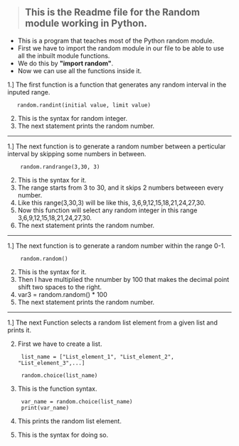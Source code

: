 > ## This is the Readme file for the Random module working in Python.

- This is a program that teaches most of the Python random module.
- First we have to import the random module in our file to be able to use all the inbuilt module functions.
- We do this by **"import random"**.
- Now we can use all the functions inside it.

1.] The first function is a function that generates any random interval in the inputed range.

	   random.randint(initial value, limit value)

2. This is the syntax for random integer.
3. The next statement prints the random number.

----

1.] The next function is to generate a random number between a perticular interval by skipping some numbers in between.
		
		random.randrange(3,30, 3)
2. This is the syntax for it.
3. The range starts from 3 to 30, and it skips 2 numbers betweeen every number.
4. Like this range(3,30,3) will be like this, 3,6,9,12,15,18,21,24,27,30.
5. Now this function will select any random integer in this range 3,6,9,12,15,18,21,24,27,30.
6. The next statement prints the random number.

----

1.] The next function is to generate a random number within the range 0-1.
		
		random.random() 
		
2. This is the syntax for it.
3. Then I have multiplied the nnumber by 100 that makes the decimal point shift two spaces to the right.
4. var3 = random.random() * 100
5. The next statement prints the random number.

----

1.] The next Function selects a random list element from a given list and prints it.

2. First we have to create a list.
		
		list_name = ["List_element_1", "List_element_2", "List_element_3",...]

		random.choice(list_name)
3. This is the function syntax.

		var_name = random.choice(list_name)
		print(var_name)
4. This prints the random list element.
5. This is the syntax for doing so.
